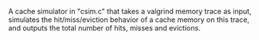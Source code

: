 A cache simulator in "csim.c" that takes a valgrind memory trace as input, simulates the hit/miss/eviction
behavior of a cache memory on this trace, and outputs the total number of hits, misses and evictions.

